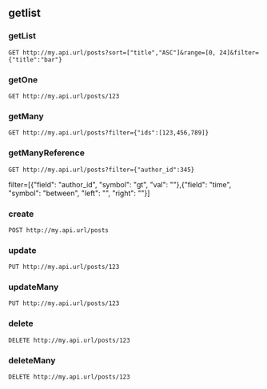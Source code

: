 ## getlist
### getList
```http request
GET http://my.api.url/posts?sort=["title","ASC"]&range=[0, 24]&filter={"title":"bar"}
```
### getOne
```http request
GET http://my.api.url/posts/123
```
### getMany
```http request
GET http://my.api.url/posts?filter={"ids":[123,456,789]}
```

### getManyReference	
```http request
GET http://my.api.url/posts?filter={"author_id":345}
```
filter=[{"field": "author_id", "symbol": "gt", "val": ""},{"field": "time", "symbol": "between", "left": "", "right": ""}]

### create	
```http request
POST http://my.api.url/posts
```

### update	
```http request
PUT http://my.api.url/posts/123
```

### updateMany	
```http request
PUT http://my.api.url/posts/123
```

### delete
```http request
DELETE http://my.api.url/posts/123
```

### deleteMany
```http request
DELETE http://my.api.url/posts/123
```